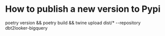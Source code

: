 # How to publish a new version to Pypi
poetry version && poetry build && twine upload dist/* --repository dbt2looker-bigquery